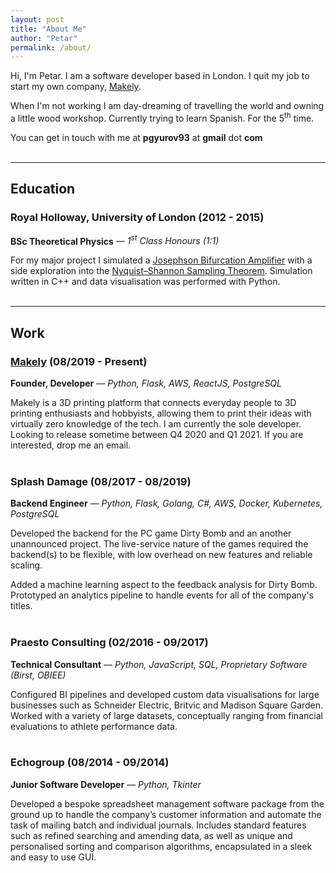 ```yaml
---
layout: post
title: "About Me"
author: "Petar"
permalink: /about/
---
```


Hi, I'm Petar. I am a software developer based in London. I quit my job to start my own company, [Makely](https://makely.me).

When I'm not working I am day-dreaming of travelling the world and owning a little wood workshop. Currently trying to learn Spanish. For the 5<sup>th</sup> time.

You can get in touch with me at **pgyurov93** at **gmail** dot **com**
<br>
<br>
<hr>

## Education
### Royal Holloway, University of London (2012 - 2015)
**BSc Theoretical Physics** <cite>&mdash; 1<sup>st</sup> Class Honours (1:1)</cite>

For my major project I simulated a [Josephson Bifurcation Amplifier](https://en.wikipedia.org/wiki/Josephson_effect) with
a side exploration into the [Nyquist–Shannon Sampling Theorem](https://en.wikipedia.org/wiki/Nyquist%E2%80%93Shannon_sampling_theorem). Simulation written in C++ and data visualisation was performed with Python.
<br>
<br>
<hr>

## Work
### [Makely](https://makely.me) (08/2019 - Present)
**Founder, Developer** <cite>&mdash; Python, Flask, AWS, ReactJS, PostgreSQL</cite>

Makely is a 3D printing platform that connects everyday people to 3D printing enthusiasts and hobbyists, allowing them to print their ideas with virtually zero knowledge of the tech. 
I am currently the sole developer. Looking to release sometime between Q4 2020 and Q1 2021. If you are interested, drop me an email.
<br>
<br>

### Splash Damage (08/2017 - 08/2019)
**Backend Engineer** <cite>&mdash; Python, Flask, Golang, C#, AWS, Docker, Kubernetes, PostgreSQL</cite>

Developed the backend for the PC game Dirty Bomb and an another unannounced project. The live-service nature of the games required the backend(s) to be flexible, with low overhead on new features and reliable scaling.

Added a machine learning aspect to the feedback analysis for Dirty Bomb. Prototyped an analytics pipeline to handle events for all of the company's titles.
<br>
<br>


### Praesto Consulting (02/2016 - 09/2017)
**Technical Consultant** <cite>&mdash; Python, JavaScript, SQL, Proprietary Software (Birst, OBIEE)</cite>

Configured BI pipelines and developed custom data visualisations for large businesses such as Schneider Electric, Britvic and Madison Square Garden. Worked with a variety of large datasets, 
conceptually ranging from financial evaluations to athlete performance data.
<br>
<br>

### Echogroup (08/2014 - 09/2014)
**Junior Software Developer** <cite>&mdash; Python, Tkinter</cite>

Developed a bespoke spreadsheet management software package from the ground up to handle the company’s customer information and automate the task of mailing batch and individual journals. Includes standard features such as refined searching and amending data, as well as unique and personalised sorting and comparison algorithms, encapsulated in a sleek and easy to use GUI.
<br>
<br>